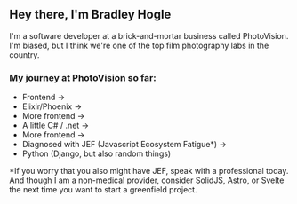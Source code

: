 ## Hey there, I'm Bradley Hogle

I'm a software developer at a brick-and-mortar business called PhotoVision. I'm biased, but I think we're one of the top film photography labs in the country.

### My journey at PhotoVision so far:
- Frontend ->
- Elixir/Phoenix ->
- More frontend ->
- A little C# / .net ->
- More frontend ->
- Diagnosed with JEF (Javascript Ecosystem Fatigue*) ->
- Python (Django, but also random things)


*If you worry that you also might have JEF, speak with a professional today. And though I am a non-medical provider, consider SolidJS, Astro, or Svelte the next time you want to start a greenfield project.
